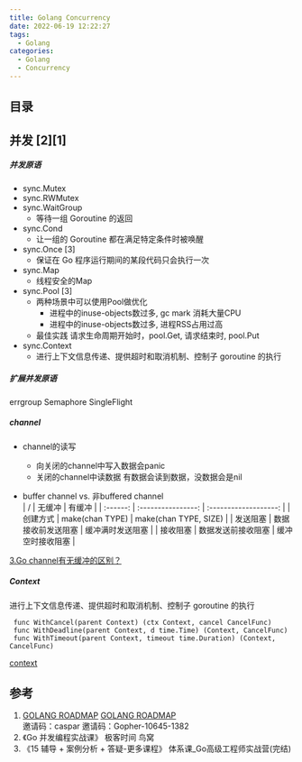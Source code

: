 ```yaml
---
title: Golang Concurrency
date: 2022-06-19 12:22:27
tags:
  - Golang
categories:
  - Golang 
  - Concurrency
---
```


<p></p>
<!-- more -->


## 目录
<!-- toc -->


## 并发 [2][1]
##### 并发原语
+ sync.Mutex
+ sync.RWMutex
+ sync.WaitGroup
  - 等待一组 Goroutine 的返回
+ sync.Cond
  - 让一组的 Goroutine 都在满足特定条件时被唤醒
+ sync.Once [3]
  - 保证在 Go 程序运行期间的某段代码只会执行一次
+ sync.Map  
  - 线程安全的Map
+ sync.Pool [3]
  + 两种场景中可以使用Pool做优化
    - 进程中的inuse-objects数过多,  gc mark 消耗大量CPU
    - 进程中的inuse-objects数过多, 进程RSS占用过高
  + 最佳实践
    请求生命周期开始时，pool.Get, 请求结束时, pool.Put
+ sync.Context
  - 进行上下文信息传递、提供超时和取消机制、控制子 goroutine 的执行

##### 扩展并发原语 
errgroup 
Semaphore
SingleFlight

##### channel
+ channel的读写
  + 向关闭的channel中写入数据会panic
  + 关闭的channel中读数据
    有数据会读到数据，没数据会是nil  

+ buffer channel vs. 非buffered channel  
|    /     |       无缓冲       |        有缓冲         |
| :------: | :----------------: | :-------------------: |
| 创建方式 |  make(chan TYPE)   | make(chan TYPE, SIZE) |
| 发送阻塞 | 数据接收前发送阻塞 |   缓冲满时发送阻塞    |
| 接收阻塞 | 数据发送前接收阻塞 |   缓冲空时接收阻塞    |

[3.Go channel有无缓冲的区别？](https://www.golangroadmap.com/class/gointerview/4-3.html)  


##### Context
进行上下文信息传递、提供超时和取消机制、控制子 goroutine 的执行
``` golang
 func WithCancel(parent Context) (ctx Context, cancel CancelFunc) 
 func WithDeadline(parent Context, d time.Time) (Context, CancelFunc) 
 func WithTimeout(parent Context, timeout time.Duration) (Context, CancelFunc) 
```

[context](https://pkg.go.dev/context)


## 参考
1. [GOLANG ROADMAP](https://www.golangroadmap.com/class/gointerview/)
  [GOLANG ROADMAP](https://www.golangroadmap.com/)  
  邀请码：caspar 
  邀请码：Gopher-10645-1382
2. 《Go 并发编程实战课》 极客时间  鸟窝
3. 《15 辅导 + 案例分析 + 答疑-更多课程》  体系课_Go高级工程师实战营(完结) 